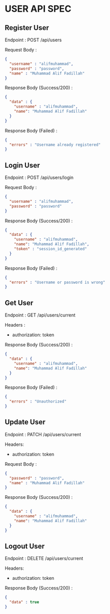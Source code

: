 # USER API SPEC

## Register User

Endpoint : POST /api/users

Request Body :
```json
{
  "username" : "alifmuhammad",
  "password" : "password",
  "name" : "Muhammad Alif Fadillah"
}
```

Response Body (Success/200) :

```json
{
  "data" : {
    "username" : "alifmuhammad",
    "name": "Muhammad Alif Fadillah"
  }
}
```

Response Body (Failed) :

```json
{
  "errors" : "Username already registered"
}
```

## Login User

Endpoint : POST /api/users/login

Request Body :
```json
{
  "username" : "alifmuhammad",
  "password" : "password"
}
```

Response Body (Success/200) :

```json
{
  "data" : {
    "username" : "alifmuhammad",
    "name": "Muhammad Alif Fadillah",
    "token" : "session_id_generated"
  }
}
```

Response Body (Failed) :

```json
{
  "errors" : "Username or password is wrong"
}
```

## Get User

Endpoint : GET /api/users/current

Headers :
- authorization: token

Response Body (Success/200) :

```json
{
  "data" : {
    "username" : "alifmuhammad",
    "name": "Muhammad Alif Fadillah"
  }
}
```

Response Body (Failed) :

```json
{
  "errors" : "Unauthorized"
}
```

## Update User
Endpoint : PATCH /api/users/current

Headers:
- authorization: token

Request Body :
```json
{
  "password" : "password", 
  "name" : "Muhammad Alif Fadillah" 
}
```

Response Body (Success/200) :

```json
{
  "data" : {
    "username" : "alifmuhammad",
    "name": "Muhammad Alif Fadillah"
  }
}
```

## Logout User
Endpoint : DELETE /api/users/current

Headers:
- authorization: token

Response Body (Success/200) :

```json
{
  "data" : true
}
```


